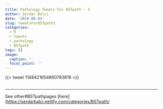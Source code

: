 ```yaml
---
title: Pathology Tweets For BSTpath - 3
author: Serdar Balci
date: '2019-08-03'
slug: tweetsForBSTpath3
categories:
  - R
  - tweets
  - pathology
  - BSTpath
tags: []
image:
  caption: ''
  focal_point: ''
---
```



{{< tweet 1148421654860783616 >}}
<br>
<br>
<hr>


See other#BSTpathpages [here](https://serdarbalci.netlify.com/categories/BSTpath/
